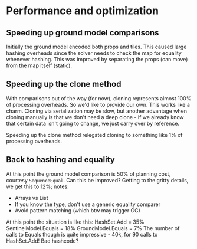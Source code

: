 # Performance and optimization

## Speeding up ground model comparisons

Initially the ground model encoded both props and tiles. This caused large hashing overheads since the solver needs to check the map for equality whenever hashing.
This was improved by separating the props (can move) from the map itself (static).

## Speeding up the clone method

With comparisons out of the way (for now), cloning represents almost 100% of processing overheads. So we'd like to provide our own. This works like a charm. Cloning via serialization may be slow, but another advantage when cloning manually is that we don't need a deep clone - if we already know that certain data isn't going to change, we just carry over by reference.

Speeding up the clone method relegated cloning to something like 1% of processing overheads.

## Back to hashing and equality

At this point the ground model comparison is 50% of planning cost, courtesy `SequenceEqual`. Can this be improved? Getting to the gritty details, we get this to 12%; notes:
- Arrays vs List
- If you know the type, don't use a generic equality comparer
- Avoid pattern matching (which btw may trigger GC)

At this point the situation is like this:
HashSet.Add = 35%
SentinelModel.Equals = 18%
GroundModel.Equals = 7%
The number of calls to Equals though is quite impressive - 40k, for 90 calls to HashSet.Add!
Bad hashcode?
